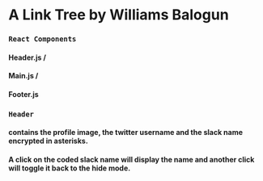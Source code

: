 # A Link Tree by Williams Balogun

### `React Components`

#### Header.js /

#### Main.js /

#### Footer.js

### `Header`

#### contains the profile image, the twitter username and the slack name encrypted in asterisks.

#### A click on the coded slack name will display the name and another click will toggle it back to the hide mode.
